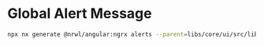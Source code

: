 # Global Alert Message

```bash
npx nx generate @nrwl/angular:ngrx alerts --parent=libs/core/ui/src/lib/alert/alert.module.ts --module=libs/core/ui/src/lib/alert/alert.module.ts --no-interactive
```
